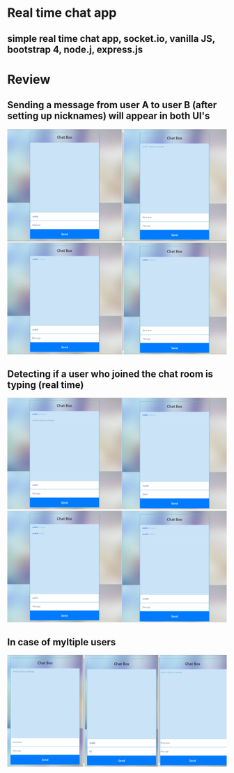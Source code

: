 # Real time chat app
## simple real time chat app, socket.io, vanilla JS, bootstrap 4, node.j, express.js

# Review

## Sending a message from user A to user B (after setting up nicknames) will appear in both UI's
![](/review/1.png)
![](review/2.png)
## Detecting if a user who joined the chat room is typing (real time)
![](review/3.png)
![](review/4.png)
## In case of myltiple users
![](review/5.png)
